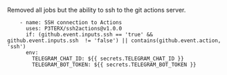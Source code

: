 Removed all jobs but the ability to ssh to the git actions server.

````
    - name: SSH connection to Actions
      uses: P3TERX/ssh2actions@v1.0.0
      if: (github.event.inputs.ssh == 'true' && github.event.inputs.ssh  != 'false') || contains(github.event.action, 'ssh')
      env:
        TELEGRAM_CHAT_ID: ${{ secrets.TELEGRAM_CHAT_ID }}
        TELEGRAM_BOT_TOKEN: ${{ secrets.TELEGRAM_BOT_TOKEN }}
````
